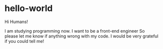 # hello-world

Hi Humans!

I am studying programming now.
I want to be a front-end engineer
So please let me know if anything wrong with my code.
I would be very grateful if you could tell me!
